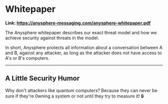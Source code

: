 # Whitepaper

**Link: https://anysphere-messaging.com/anysphere-whitepaper.pdf**

The Anysphere whitepaper describes our exact threat model and how we achieve security against threats in the model.

In short, Anysphere protects all information about a conversation between A and B, against any attacker, as long as the attacker does not have access to A's or B's computers.

---

## A Little Security Humor

Why don't attackers like quantum computers? Because they can never be sure if they're 0wning a system or not until they try to measure it! 🔒
